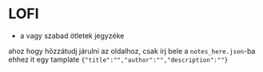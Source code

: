 # LOFI

- a vagy szabad ötletek jegyzéke

ahoz hogy hözzátudj járulni az oldalhoz, csak írj bele a `notes_here.json`-ba
ehhez it egy tamplate `{"title":"","author":"","description":""}`
